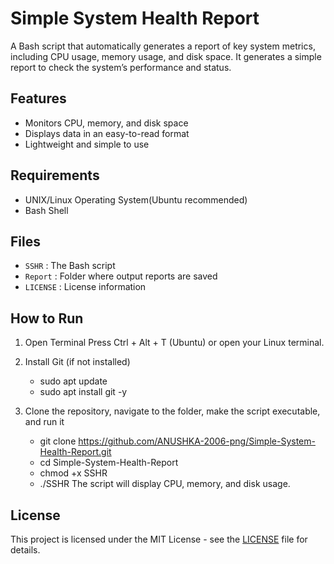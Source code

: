 # Simple System Health Report
A Bash script that automatically generates a report of key system metrics, including CPU usage, memory usage, and disk space.
It generates a simple report to check the system’s performance and status.

## Features
- Monitors CPU, memory, and disk space
- Displays data in an easy-to-read format
- Lightweight and simple to use

## Requirements
- UNIX/Linux Operating System(Ubuntu recommended)
- Bash Shell

## Files
- `SSHR` : The Bash script
- `Report` : Folder where output reports are saved
- `LICENSE` : License information

## How to Run
1. Open Terminal 
   Press Ctrl + Alt + T (Ubuntu) or open your Linux  terminal.

2. Install Git (if not installed)  
     - sudo apt update
     - sudo apt install git -y

3. Clone the repository, navigate to the folder, make the script executable, and run it
     - git clone https://github.com/ANUSHKA-2006-png/Simple-System-Health-Report.git
     - cd Simple-System-Health-Report
     - chmod +x SSHR
     - ./SSHR
   The script will display CPU, memory, and disk usage.
   
## License
This project is licensed under the MIT License - see the [LICENSE](LICENSE) file for details.
